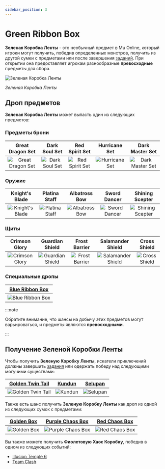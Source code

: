 ```yaml
---
sidebar_position: 3
---
```


# Green Ribbon Box

**Зеленая Коробка Ленты** - это необычный предмет в Mu Online, который игроки могут получить, победив определенных монстров, получить из другой сумки с предметами или после завершения [заданий](/gameplay-systems/quest-system). При открытии она предоставляет игрокам разнообразные **превосходные** предметы для сбора.

![Зеленая Коробка Ленты](/img/items/item-bags/box-of-green-ribbon.png)

_Зеленая Коробка Ленты_

## Дроп предметов

**Зеленая Коробка Ленты** может выпасть один из следующих предметов:

### Предметы брони

|                      Great Dragon Set                      |                    Dark Soul Set                     |                     Red Spirit Set                     |                    Hurricane Set                     |                     Dark Master Set                      |
| :--------------------------------------------------------: | :--------------------------------------------------: | :----------------------------------------------------: | :--------------------------------------------------: | :------------------------------------------------------: |
| ![Great Dragon Set](/img/items/armors/dk/great-dragon.png) | ![Dark Soul Set](/img/items/armors/dw/dark-soul.png) | ![Red Spirit Set](/img/items/armors/fe/red-spirit.png) | ![Hurricane Set](/img/items/armors/mg/hurricane.png) | ![Dark Master Set](/img/items/armors/dl/dark-master.png) |

### Оружие

|                    Knight's Blade                     |                     Platina Staff                     |                    Albatross Bow                    |                    Sword Dancer                     |                       Shining Scepter                       |
| :---------------------------------------------------: | :---------------------------------------------------: | :-------------------------------------------------: | :-------------------------------------------------: | :---------------------------------------------------------: |
| ![Knight's Blade](/img/items/swords/knight-blade.png) | ![Platina Staff](/img/items/staffs/platina-staff.png) | ![Albatross Bow](/img/items/bows/albatross-bow.png) | ![Sword Dancer](/img/items/swords/sword-dancer.png) | ![Shining Scepter](/img/items/scepters/shining-scepter.png) |

### Щиты

|                     Crimson Glory                      |                      Guardian Shield                       |                     Frost Barrier                      |                       Salamander Shield                        |                     Cross Shield                     |
| :----------------------------------------------------: | :--------------------------------------------------------: | :----------------------------------------------------: | :------------------------------------------------------------: | :--------------------------------------------------: |
| ![Crimson Glory](/img/items/shields/crimson-glory.png) | ![Guardian Shield](/img/items/shields/guardian-shield.png) | ![Frost Barrier](/img/items/shields/frost-barrier.png) | ![Salamander Shield](/img/items/shields/salamander-shield.png) | ![Cross Shield](/img/items/shields/cross-shield.png) |

### Специальные дропы

|     [Blue Ribbon Box](/items/item-bags/exc/blue-ribbon-box)     |
| :-------------------------------------------------------------: |
| ![Blue Ribbon Box](/img/items/item-bags/box-of-blue-ribbon.png) |

:::note

Обратите внимание, что шансы на добычу этих предметов могут варьироваться, и предметы являются **превосходными**.

:::

## Получение Зеленой Коробки Ленты

Чтобы получить **Зеленую Коробку Ленты**, искатели приключений должны завершить [задания](/gameplay-systems/quest-system) или одержать победу над следующими могучими существами:

|  [Golden Twin Tail](/special-monsters/invasions/golden-great-dragon)   | [Kundun](/special-monsters/bosses/kundun)  |     [Selupan](/special-monsters/bosses/selupan)      |
| :--------------------------------------------------------------------: | :----------------------------------------: | :--------------------------------------------------: |
| ![Golden Twin Tail](/img/monsters/special/golden/golden-twin-tail.jpg) | ![Kundun](/img/monsters/kalima/kundun.jpg) | ![Selupan](/img/monsters/special/bosses/selupan.jpg) |

Также есть шанс получить **Зеленую Коробку Ленты** как дроп из одной из следующих сумок с предметами:

|   [Golden Box](/items/item-bags/misc/golden-box)   |   [Purple Chaos Box](/items/item-bags/misc/purple-chaos-box)   |   [Red Chaos Box](/items/item-bags/exc/red-chaos-box)    |
| :------------------------------------------------: | :------------------------------------------------------------: | :------------------------------------------------------: |
| ![Golden Box](/img/items/item-bags/golden-box.png) | ![Purple Chaos Box](/img/items/item-bags/purple-chaos-box.png) | ![Red Chaos Box](/img/items/item-bags/red-chaos-box.png) |

Вы также можете получить **Фиолетовую Хаос Коробку**, победив в одном из следующих событий:

- [Illusion Temple 6](/events/illusion-temple)
- [Team Clash](/events/combat-events/team-clash)
